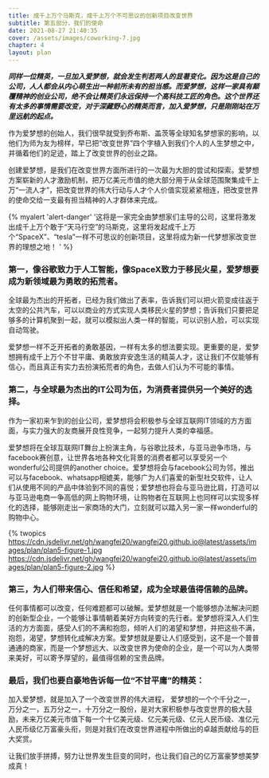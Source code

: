 ```yaml
---
title: 成千上万个马斯克，成千上万个不可思议的创新项目改变世界
subtitle: 第五部分，我们的使命
date: 2021-08-27 21:40:35
cover: /assets/images/coworking-7.jpg
chapter: 4
layout: plan
---
```


***同样一位精英，一旦加入爱梦想，就会发生判若两人的显著变化。因为这是自己的公司，人人都会从内心萌生出一种前所未有的担当感。而爱梦想，这样一家具有颠覆精神的创业公司，绝不会让精英们永远保持一个高科技工匠的角色。这个世界还有太多的事情需要改变，对于深藏野心的精英而言，加入爱梦想，只是刚刚站在万里远航的起点。***

作为爱梦想的创始人，我们很早就受到乔布斯、盖茨等全球知名梦想家的影响，以他们为师为友为榜样，早已把“改变世界”四个字植入到我们个人的人生梦想之中，并循着他们的足迹，踏上了改变世界的创业之路。

创建爱梦想，是我们在改变世界方面所进行的一次最为大胆的尝试和探索。爱梦想方案崭新的人才激励机制，把万亿美元市值的绝大部分用于从全球范围聚集成千上万“一流人才”，把改变世界的伟大行动与人才个人价值实现紧紧相连，把改变世界的使命交给一支最有担当精神的人才群体来完成。

{% myalert 'alert-danger' '这将是一家完全由梦想家们主导的公司，这里将激发出成千上万个敢于“天马行空”的马斯克，这里将发起成千上万个“SpaceX”、“tesla”一样不可思议的创新项目，这里将成为新一代梦想家改变世界的理想之地！
' %}

### 第一，像谷歌致力于人工智能，像SpaceX致力于移民火星，爱梦想要成为新领域最为勇敢的拓荒者。

全球最为杰出的开拓者，已经为我们做出了表率，告诉我们可以把火箭变成往返于太空的公共汽车，可以以商业的方式实现人类移民火星的梦想；告诉我们只要把足够多的计算机聚到一起，就可以模拟出人类一样的智能，可以识别人脸，可以实现自动驾驶。

爱梦想一样不乏开拓者的勇敢基因，一样有太多的想法要实现。更重要的是，爱梦想拥有成千上万个不甘平庸、勇敢放弃安逸生活的精英人才，这让我们不仅能够有信心，而且真正有实力去扮演拓荒者的角色，去做人们认为不可能的事情。

### 第二，与全球最为杰出的IT公司为伍，为消费者提供另一个美好的选择。

作为一家初来乍到的创业公司，爱梦想将会积极参与全球互联网IT领域的方方面面，与实力强大的友商展开良性竞争，一起努力提升人类的幸福感。

爱梦想将在全球互联网IT舞台上扮演主角，与谷歌比技术，与亚马逊争市场，与facebook赛创意，让世界各地各种文化背景的消费者都可以享受另一个wonderful公司提供的another choice。爱梦想将会与facebook公司为邻，推出可以与facebook、whatsapp相媲美，能够广为人们喜爱的新型社交软件，让人们从使用不同的产品中体验到不同的喜悦；爱梦想也将会与亚马逊比肩，打造可以与亚马逊电商一争高低的网上购物环境，让购物者在互联网上也同样可以实现多样化的选择，能够刚走出一家商场的大门，立刻就可以踏入另一家一样wonderful的购物中心。

{% twopics https://cdn.jsdelivr.net/gh/wangfei20/wangfei20.github.io@latest/assets/images/plan/plan5-figure-1.jpg https://cdn.jsdelivr.net/gh/wangfei20/wangfei20.github.io@latest/assets/images/plan/plan5-figure-2.jpg %}

### 第三，为人们带来信心、信任和希望，成为全球最值得信赖的品牌。

任何事情都可以改变，任何难题都可以破解。爱梦想就是一个能够想办法解决问题的创新型企业，一个能够让事情朝着美好方向转变的先行者。爱梦想将深入人们生活的方方面面，感受人们的不满和抱怨，倾听人们的渴望和梦想，并把这些不满，抱怨，渴望，梦想转化成解决方案。爱梦想就是要让人们感受到，这不是一个普普通通的商家，而是一个梦想远大、以改变世界为使命的企业，是一个可以为人类带来美好，可以寄予厚望的，最值得信赖的宝贵品牌。

### 最后，我们也要自豪地告诉每一位“不甘平庸”的精英：

加入爱梦想，就是加入了一个改变世界的伟大进程， 爱梦想的一个个千分之一，万分之一，五万分之一，十万分之一股份，是对大家积极参与改变世界的极大鼓励，未来万亿美元市值下每一个十亿美元级、亿元美元级、亿元人民币级、准亿元人民币级亿万富豪头衔，则是对我们在改变世界进程中所做出的卓越贡献给与的巨大奖赏。

让我们放手拼搏，努力让世界发生巨变的同时，也让我们自己的亿万富豪梦想美梦成真！
